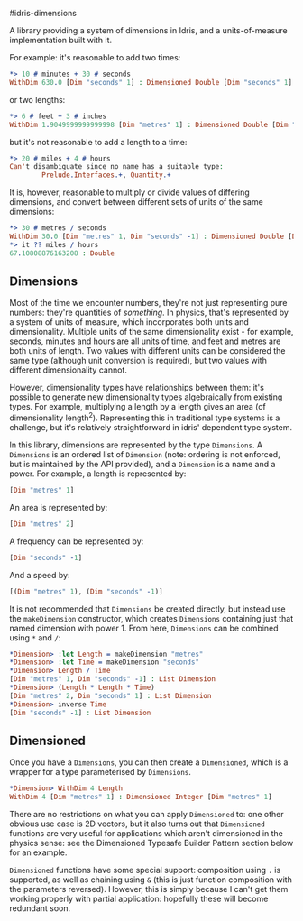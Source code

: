 #idris-dimensions

A library providing a system of dimensions in Idris, and a units-of-measure implementation built with it.

For example: it's reasonable to add two times:
```idris
*> 10 # minutes + 30 # seconds
WithDim 630.0 [Dim "seconds" 1] : Dimensioned Double [Dim "seconds" 1]
```
or two lengths:
```idris
*> 6 # feet + 3 # inches
WithDim 1.9049999999999998 [Dim "metres" 1] : Dimensioned Double [Dim "metres" 1]
```

but it's not reasonable to add a length to a time:
```idris
*> 20 # miles + 4 # hours
Can't disambiguate since no name has a suitable type:
        Prelude.Interfaces.+, Quantity.+
```

It is, however, reasonable to multiply or divide values of differing dimensions, and convert between different sets of units of the same dimensions:
```idris
*> 30 # metres / seconds
WithDim 30.0 [Dim "metres" 1, Dim "seconds" -1] : Dimensioned Double [Dim "metres" 1, Dim "seconds" -1]
*> it ?? miles / hours
67.10808876163208 : Double
```

## Dimensions

Most of the time we encounter numbers, they're not just representing pure numbers: they're quantities of *something*. In physics, that's represented by a system of units of measure, which incorporates both units and dimensionality. Multiple units of the same dimensionality exist - for example, seconds, minutes and hours are all units of time, and feet and metres are both units of length. Two values with different units can be considered the same type (although unit conversion is required), but two values with different dimensionality cannot.

However, dimensionality types have relationships between them: it's possible to generate new dimensionality types algebraically from existing types. For example, multiplying a length by a length gives an area (of dimensionality length<sup>2</sup>). Representing this in traditional type systems is a challenge, but it's relatively straightforward in idris' dependent type system.

In this library, dimensions are represented by the type `Dimensions`. A `Dimensions` is an ordered list of `Dimension` (note: ordering is not enforced, but is maintained by the API provided), and a `Dimension` is a name and a power. For example, a length is represented by:
```idris
[Dim "metres" 1]
```
An area is represented by:
```idris
[Dim "metres" 2]
```
A frequency can be represented by:
```idris
[Dim "seconds" -1]
```
And a speed by:
```idris
[(Dim "metres" 1), (Dim "seconds" -1)]
```

It is not recommended that `Dimensions` be created directly, but instead use the `makeDimension` constructor, which creates `Dimensions` containing just that named dimension with power 1. From here, `Dimensions` can be combined using `*` and `/`:
```idris
*Dimension> :let Length = makeDimension "metres"
*Dimension> :let Time = makeDimension "seconds"
*Dimension> Length / Time
[Dim "metres" 1, Dim "seconds" -1] : List Dimension
*Dimension> (Length * Length * Time)
[Dim "metres" 2, Dim "seconds" 1] : List Dimension
*Dimension> inverse Time
[Dim "seconds" -1] : List Dimension
```

## Dimensioned

Once you have a `Dimensions`, you can then create a `Dimensioned`, which is a wrapper for a type parameterised by `Dimensions`.

```idris
*Dimension> WithDim 4 Length
WithDim 4 [Dim "metres" 1] : Dimensioned Integer [Dim "metres" 1]
```

There are no restrictions on what you can apply `Dimensioned` to: one other obvious use case is 2D vectors, but it also turns out that `Dimensioned` functions are very useful for applications which aren't dimensioned in the physics sense: see the Dimensioned Typesafe Builder Pattern section below for an example.

`Dimensioned` functions have some special support: composition using `.` is supported, as well as chaining using `&` (this is just function composition with the parameters reversed). However, this is simply because I can't get them working properly with partial application: hopefully these will become redundant soon.
